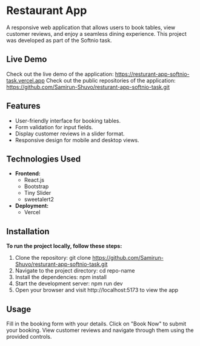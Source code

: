 # Restaurant App

A responsive web application that allows users to book tables, view customer reviews, and enjoy a seamless dining experience. This project was developed as part of the Softnio task.

## Live Demo

Check out the live demo of the application: https://resturant-app-softnio-task.vercel.app
Check out the public repositories of the application: https://github.com/Samirun-Shuvo/resturant-app-softnio-task.git

## Features

- User-friendly interface for booking tables.
- Form validation for input fields.
- Display customer reviews in a slider format.
- Responsive design for mobile and desktop views.

## Technologies Used

- **Frontend:**
  - React.js
  - Bootstrap
  - Tiny Slider
  - sweetalert2
- **Deployment:**
  - Vercel

## Installation

**To run the project locally, follow these steps:**

1. Clone the repository: git clone https://github.com/Samirun-Shuvo/resturant-app-softnio-task.git
2. Navigate to the project directory: cd repo-name
3. Install the dependencies: npm install
4. Start the development server: npm run dev
5. Open your browser and visit http://localhost:5173 to view the app


## Usage
Fill in the booking form with your details.
Click on "Book Now" to submit your booking.
View customer reviews and navigate through them using the provided controls.




